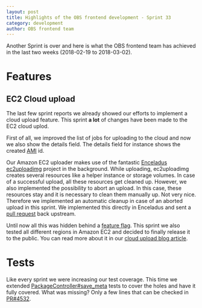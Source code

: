 ```yaml
---
layout: post
title: Highlights of the OBS frontend development - Sprint 33
category: development
author: OBS frontend team
---
```


Another Sprint is over and here is what the OBS frontend team has achieved in the last two weeks (2018-02-19 to 2018-03-02).

# Features

## EC2 Cloud upload

The last few sprint reports we already showed our efforts to implement a cloud upload feature.
This sprint **a lot** of changes have been made to the EC2 cloud uplod.

First of all, we improved the list of jobs for uploading to the cloud and now we also show the details field.
The details field for instance shows the created [AMI](https://docs.aws.amazon.com/AWSEC2/latest/UserGuide/AMIs.html) id.

Our Amazon EC2 uploader makes use of the fantastic [ Enceladus ec2uploadimg](https://github.com/SUSE/Enceladus) project in the background.
While uploading, ec2uploadimg creates several resources like a helper instance or storage volumes.
In case of a successful upload, all these resources get cleaned up.
However, we also implemented the possibility to abort an upload.
In this case, these resources stay and it is necessary to clean them manually up. 
Not very nice.
Therefore we implemented an automatic cleanup in case of an aborted upload in this sprint.
We implemented this directly in Enceladus and sent a [pull request](https://github.com/SUSE/Enceladus/pull/196) back upstream.

Until now all this was hidden behind a [feature flag](https://martinfowler.com/articles/feature-toggles.html).
This sprint we also tested all different regions in Amazon EC2 and decided to finally release it to the public.
You can read more about it in our [cloud upload blog article](http://openbuildservice.org/2018/03/01/cloud-upload/).

# Tests

Like every sprint we were increasing our test coverage. This time we extended [PackageController#save_meta](https://github.com/openSUSE/open-build-service/blob/master/src/api/app/controllers/webui/package_controller.rb#L988) 
tests to cover the holes and have it fully covered. What was missing? Only a few lines that can be checked in [PR#4532](https://github.com/openSUSE/open-build-service/pull/4532).
